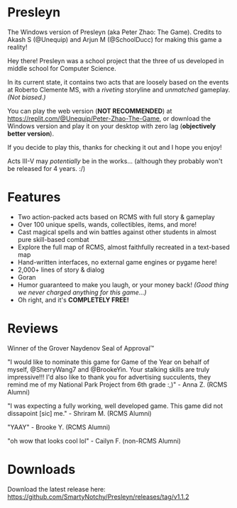# Presleyn
The Windows version of Presleyn (aka Peter Zhao: The Game). Credits to Akash S (@Unequip) and Arjun M (@SchoolDucc) for making this game a reality!

Hey there! Presleyn was a school project that the three of us developed in middle school for Computer Science.

In its current state, it contains two acts that are loosely based on the events at Roberto Clemente MS, with a *riveting* storyline and *unmatched* gameplay. *(Not biased.)*

You can play the web version (**NOT RECOMMENDED**) at https://replit.com/@Unequip/Peter-Zhao-The-Game, or download the Windows version and play it on your desktop with zero lag (**objectively better version**).

If you decide to play this, thanks for checking it out and I hope you enjoy!

Acts III-V may *potentially* be in the works... (although they probably won't be released for 4 years. :/)

# Features
- Two action-packed acts based on RCMS with full story & gameplay
- Over 100 unique spells, wands, collectibles, items, and more!
- Cast magical spells and win battles against other students in almost pure skill-based combat
- Explore the full map of RCMS, almost faithfully recreated in a text-based map
- Hand-written interfaces, no external game engines or pygame here!
- 2,000+ lines of story & dialog
- Goran
- Humor guaranteed to make you laugh, or your money back! *(Good thing we never charged anything for this game...)*
- Oh right, and it's **COMPLETELY FREE!**

# Reviews
Winner of the Grover Naydenov Seal of Approval™

"I would like to nominate this game for Game of the Year on behalf of myself, @SherryWang7 and @BrookeYin. Your stalking skills are truly impressive!!!
I'd also like to thank you for advertising succulents, they remind me of my National Park Project from 6th grade :,)" - Anna Z. (RCMS Alumni)

"I was expecting a fully working, well developed game.
This game did not dissapoint [sic] me." - Shriram M. (RCMS Alumni)

"YAAY" - Brooke Y. (RCMS Alumni)

"oh wow that looks cool lol" - Cailyn F. (non-RCMS Alumni)

# Downloads
Download the latest release here: https://github.com/SmartyNotchy/Presleyn/releases/tag/v1.1.2
